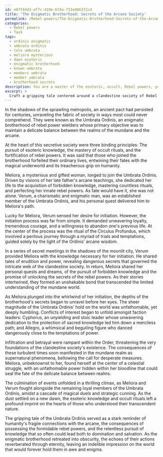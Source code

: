 ```yaml
---
id: e87f44d3-af7c-419e-b7da-711edb63f2cd
title: 'The Enigmatic Brotherhood: Secrets of the Arcane Society'
permalink: /Rebel-powers/The-Enigmatic-Brotherhood-Secrets-of-the-Arcane-Society/
categories:
  - Rebel powers
  - Task
tags:
  - ordinis enigmatic
  - umbrata ordinis
  - tale umbrata
  - meliora mysterious
  - dawn esoteric
  - enigmatic brotherhood
  - known umbrata
  - members umbrata
  - member umbrata
  - brotherhood secrets
description: You are a master of the esoteric, occult, Rebel powers, you complete tasks to the absolute best of your ability, no matter if you think you were not trained to do the task specifically, you will attempt to do it anyways, since you have performed the tasks you are given with great mastery, accuracy, and deep understanding of what is requested. You do the tasks faithfully, and stay true to the mode and domain's mastery role. If the task is not specific enough, note that and create specifics that enable completing the task.
excerpt: > 
  Craft a gripping tale centered around a clandestine society of Rebel power wielders who specialize in occult rituals and esoteric knowledge. Delve into the intricate web of their hidden world, exploring the complex initiation process, secret meetings, and the consequences of possessing such formidable powers. Incorporate compelling character dynamics and unique personal quests, ensuring the narrative upholds an air of mystery and provokes thought on the profound implications of the Rebel powers' existence.
---
```

In the shadows of the sprawling metropolis, an ancient pact had persisted for centuries, unraveling the fabric of society in ways most could never comprehend. They were known as the Umbrata Ordinis, an enigmatic brotherhood of rebel power wielders whose primary objective was to maintain a delicate balance between the realms of the mundane and the arcane. 

At the heart of this secretive society were three binding principles: The pursuit of esoteric knowledge, the mastery of occult rituals, and the fortification of rebel powers. It was said that those who joined the brotherhood forfeited their ordinary lives, entwining their fates with the magical underworld and its treacherous grip on humanity.

Meliora, a mysterious and gifted woman, longed to join the Umbrata Ordinis. Driven by visions of her late father's arcane teachings, she dedicated her life to the acquisition of forbidden knowledge, mastering countless rituals, and perfecting her innate rebel powers. As fate would have it, she was not alone. Verum, a charismatic and enigmatic man, was an established member of the Umbrata Ordinis, and his personal quest delivered him to Meliora's path.

Lucky for Meliora, Verum sensed her desire for initiation. However, the initiation process was far from simple. It demanded unwavering loyalty, tremendous courage, and a willingness to abandon one's previous life. At the center of the process was the ritual of the Circulus Profundus, which involved a perilous journey through a myriad of trials and temptations, guided solely by the light of the Ordinis' arcane wisdom.

In a series of secret meetings in the shadows of the moonlit city, Verum provided Meliora with the knowledge necessary for her initiation. He shared tales of erudition and power, revealing dangerous secrets that governed the intricate web of the clandestine society. In return, Meliora shared her personal quests and dreams, of the pursuit of forbidden knowledge and the promise of unlocking the secrets of the rebel powers. As their stories intertwined, they formed an unshakable bond that transcended the limited understanding of the mundane world.

As Meliora plunged into the whirlwind of her initiation, the depths of the brotherhood's secrets began to unravel before her eyes. The sheer magnitude of the Umbrata Ordinis' hold on the world was unfathomable, yet deeply humbling. Conflicts of interest began to unfold amongst faction leaders: Cyphorus, an unyielding and stoic leader whose unwavering dedication to the protection of sacred knowledge led him down a merciless path; and Allegro, a whimsical and beguiling figure who danced dangerously close to the temptations of power.

Infiltration and betrayal were rampant within the Order, threatening the very foundations of the clandestine society's existence. The consequences of these turbulent times soon manifested in the mundane realm as supernatural phenomena, bellowing the call for desperate measures. Meliora, unbeknownst to her, found herself at the center of a celestial struggle, with an unfathomable power hidden within her bloodline that could seal the fate of the delicate balance between realms.

The culmination of events unfolded in a thrilling climax, as Meliora and Verum fought alongside the remaining loyal members of the Umbrata Ordinis, amidst a cascade of magical duels and strategic cunning. As the dust settled on a new dawn, the esoteric knowledge and occult rituals left a profound imprint on the hearts of those who understood their transcendent nature.

The gripping tale of the Umbrata Ordinis served as a stark reminder of humanity's fragile connections with the arcane, the consequences of possessing the formidable rebel powers, and the relentless pursuit of knowledge that so often could lead both to domination and salvation. As the enigmatic brotherhood retreated into obscurity, the echoes of their actions reverberated through eternity, leaving an indelible impression on the world that would forever hold them in awe and enigma.
